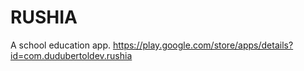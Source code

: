 # RUSHIA
A school education app.
https://play.google.com/store/apps/details?id=com.dudubertoldev.rushia
